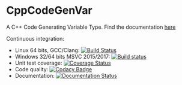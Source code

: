 # CppCodeGenVar
A C++ Code Generating Variable Type. Find the documentation [here](http://cppcodegenvar.readthedocs.io)


Continuous integration:
 - Linux 64 bits, GCC/Clang: [![Build Status](https://travis-ci.org/bjornpiltz/CppCodeGenVar.svg?branch=master)](https://travis-ci.org/bjornpiltz/CppCodeGenVar)
 - Windows 32/64 bits MSVC 2015/2017: [![Build status](https://ci.appveyor.com/api/projects/status/cistfh2pdr6wq6bl?svg=true&branch=master)](https://ci.appveyor.com/project/bjornpiltz/cppcodegenvar)
 - Unit test coverage: [![Coverage Status](https://coveralls.io/repos/github/bjornpiltz/CppCodeGenVar/badge.svg?branch=master)](https://coveralls.io/github/bjornpiltz/CppCodeGenVar)
 - Code quality: [![Codacy Badge](https://api.codacy.com/project/badge/Grade/b338d217bf02476ea0bb7985ca3a57bb)](https://www.codacy.com/app/bjornpiltz/CppCodeGenVar?utm_source=github.com&amp;utm_medium=referral&amp;utm_content=bjornpiltz/CppCodeGenVar&amp;utm_campaign=Badge_Grade)
 - Documentation: [![Documentation Status](https://readthedocs.org/projects/cppcodegenvar/badge/?version=latest)](http://cppcodegenvar.readthedocs.io/en/latest/?badge=latest)
